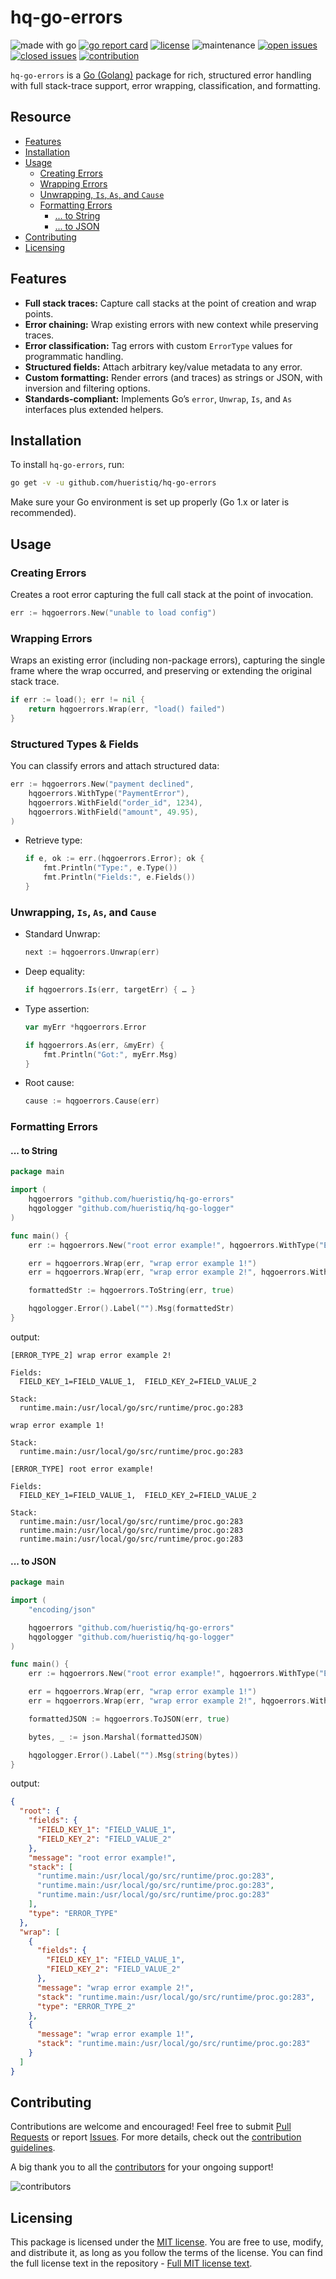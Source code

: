 # hq-go-errors

![made with go](https://img.shields.io/badge/made%20with-Go-1E90FF.svg) [![go report card](https://goreportcard.com/badge/github.com/hueristiq/hq-go-errors)](https://goreportcard.com/report/github.com/hueristiq/hq-go-errors) [![license](https://img.shields.io/badge/license-MIT-gray.svg?color=1E90FF)](https://github.com/hueristiq/hq-go-errors/blob/master/LICENSE) ![maintenance](https://img.shields.io/badge/maintained%3F-yes-1E90FF.svg) [![open issues](https://img.shields.io/github/issues-raw/hueristiq/hq-go-errors.svg?style=flat&color=1E90FF)](https://github.com/hueristiq/hq-go-errors/issues?q=is:issue+is:open) [![closed issues](https://img.shields.io/github/issues-closed-raw/hueristiq/hq-go-errors.svg?style=flat&color=1E90FF)](https://github.com/hueristiq/hq-go-errors/issues?q=is:issue+is:closed) [![contribution](https://img.shields.io/badge/contributions-welcome-1E90FF.svg)](https://github.com/hueristiq/hq-go-errors/blob/master/CONTRIBUTING.md)

`hq-go-errors` is a [Go (Golang)](http://golang.org/) package for rich, structured error handling with full stack-trace support, error wrapping, classification, and formatting.

## Resource

- [Features](#features)
- [Installation](#installation)
- [Usage](#usage)
	- [Creating Errors](#creating-errors)
	- [Wrapping Errors](#wrapping-errors)
	- [Unwrapping, `Is`, `As`, and `Cause`](#unwrapping-is-as-and-cause)
	- [Formatting Errors](#formatting-errors)
		- [... to String](#-to-string)
		- [... to JSON](#-to-json)
- [Contributing](#contributing)
- [Licensing](#licensing)

## Features

- **Full stack traces:** Capture call stacks at the point of creation and wrap points.
- **Error chaining:** Wrap existing errors with new context while preserving traces.
- **Error classification:** Tag errors with custom `ErrorType` values for programmatic handling.
- **Structured fields:** Attach arbitrary key/value metadata to any error.
- **Custom formatting:** Render errors (and traces) as strings or JSON, with inversion and filtering options.
- **Standards-compliant:** Implements Go’s `error`, `Unwrap`, `Is`, and `As` interfaces plus extended helpers.

## Installation

To install `hq-go-errors`, run:

```bash
go get -v -u github.com/hueristiq/hq-go-errors
```

Make sure your Go environment is set up properly (Go 1.x or later is recommended).

## Usage

### Creating Errors

Creates a root error capturing the full call stack at the point of invocation.

```go
err := hqgoerrors.New("unable to load config")
```

### Wrapping Errors

Wraps an existing error (including non-package errors), capturing the single frame where the wrap occurred, and preserving or extending the original stack trace.

```go
if err := load(); err != nil {
	return hqgoerrors.Wrap(err, "load() failed")
}
```

### Structured Types & Fields

You can classify errors and attach structured data:

```go
err := hqgoerrors.New("payment declined",
	hqgoerrors.WithType("PaymentError"),
	hqgoerrors.WithField("order_id", 1234),
	hqgoerrors.WithField("amount", 49.95),
)
```

- Retrieve type:

	```go
	if e, ok := err.(hqgoerrors.Error); ok {
		fmt.Println("Type:", e.Type())
		fmt.Println("Fields:", e.Fields())
	}
	```

### Unwrapping, `Is`, `As`, and `Cause`

- Standard Unwrap:

	```go
	next := hqgoerrors.Unwrap(err)
	```

- Deep equality:

	```go
	if hqgoerrors.Is(err, targetErr) { … }
	```

- Type assertion:

	```go
	var myErr *hqgoerrors.Error

	if hqgoerrors.As(err, &myErr) {
		fmt.Println("Got:", myErr.Msg)
	}
	```

- Root cause:

	```go
	cause := hqgoerrors.Cause(err)
	```

### Formatting Errors

#### ... to String

```go
package main

import (
	hqgoerrors "github.com/hueristiq/hq-go-errors"
	hqgologger "github.com/hueristiq/hq-go-logger"
)

func main() {
	err := hqgoerrors.New("root error example!", hqgoerrors.WithType("ERROR_TYPE"), hqgoerrors.WithField("FIELD_KEY_1", "FIELD_VALUE_1"), hqgoerrors.WithField("FIELD_KEY_2", "FIELD_VALUE_2"))

	err = hqgoerrors.Wrap(err, "wrap error example 1!")
	err = hqgoerrors.Wrap(err, "wrap error example 2!", hqgoerrors.WithType("ERROR_TYPE_2"), hqgoerrors.WithField("FIELD_KEY_1", "FIELD_VALUE_1"), hqgoerrors.WithField("FIELD_KEY_2", "FIELD_VALUE_2"))

	formattedStr := hqgoerrors.ToString(err, true)

	hqgologger.Error().Label("").Msg(formattedStr)
}

```

output:

```
[ERROR_TYPE_2] wrap error example 2!

Fields:
  FIELD_KEY_1=FIELD_VALUE_1,  FIELD_KEY_2=FIELD_VALUE_2

Stack:
  runtime.main:/usr/local/go/src/runtime/proc.go:283

wrap error example 1!

Stack:
  runtime.main:/usr/local/go/src/runtime/proc.go:283

[ERROR_TYPE] root error example!

Fields:
  FIELD_KEY_1=FIELD_VALUE_1,  FIELD_KEY_2=FIELD_VALUE_2

Stack:
  runtime.main:/usr/local/go/src/runtime/proc.go:283
  runtime.main:/usr/local/go/src/runtime/proc.go:283
  runtime.main:/usr/local/go/src/runtime/proc.go:283
```

#### ... to JSON

```go
package main

import (
	"encoding/json"

	hqgoerrors "github.com/hueristiq/hq-go-errors"
	hqgologger "github.com/hueristiq/hq-go-logger"
)

func main() {
	err := hqgoerrors.New("root error example!", hqgoerrors.WithType("ERROR_TYPE"), hqgoerrors.WithField("FIELD_KEY_1", "FIELD_VALUE_1"), hqgoerrors.WithField("FIELD_KEY_2", "FIELD_VALUE_2"))

	err = hqgoerrors.Wrap(err, "wrap error example 1!")
	err = hqgoerrors.Wrap(err, "wrap error example 2!", hqgoerrors.WithType("ERROR_TYPE_2"), hqgoerrors.WithField("FIELD_KEY_1", "FIELD_VALUE_1"), hqgoerrors.WithField("FIELD_KEY_2", "FIELD_VALUE_2"))

	formattedJSON := hqgoerrors.ToJSON(err, true)

	bytes, _ := json.Marshal(formattedJSON)

	hqgologger.Error().Label("").Msg(string(bytes))
}
```

output:

```json
{
  "root": {
    "fields": {
      "FIELD_KEY_1": "FIELD_VALUE_1",
      "FIELD_KEY_2": "FIELD_VALUE_2"
    },
    "message": "root error example!",
    "stack": [
      "runtime.main:/usr/local/go/src/runtime/proc.go:283",
      "runtime.main:/usr/local/go/src/runtime/proc.go:283",
      "runtime.main:/usr/local/go/src/runtime/proc.go:283"
    ],
    "type": "ERROR_TYPE"
  },
  "wrap": [
    {
      "fields": {
        "FIELD_KEY_1": "FIELD_VALUE_1",
        "FIELD_KEY_2": "FIELD_VALUE_2"
      },
      "message": "wrap error example 2!",
      "stack": "runtime.main:/usr/local/go/src/runtime/proc.go:283",
      "type": "ERROR_TYPE_2"
    },
    {
      "message": "wrap error example 1!",
      "stack": "runtime.main:/usr/local/go/src/runtime/proc.go:283"
    }
  ]
}
```

## Contributing

Contributions are welcome and encouraged! Feel free to submit [Pull Requests](https://github.com/hueristiq/hq-go-errors/pulls) or report [Issues](https://github.com/hueristiq/hq-go-errors/issues). For more details, check out the [contribution guidelines](https://github.com/hueristiq/hq-go-errors/blob/master/CONTRIBUTING.md).

A big thank you to all the [contributors](https://github.com/hueristiq/hq-go-errors/graphs/contributors) for your ongoing support!

![contributors](https://contrib.rocks/image?repo=hueristiq/hq-go-errors&max=500)

## Licensing

This package is licensed under the [MIT license](https://opensource.org/license/mit). You are free to use, modify, and distribute it, as long as you follow the terms of the license. You can find the full license text in the repository - [Full MIT license text](https://github.com/hueristiq/hq-go-errors/blob/master/LICENSE).